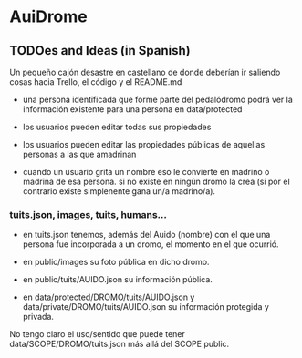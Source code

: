 # AuiDrome

## TODOes and Ideas (in Spanish)

Un pequeño cajón desastre en castellano de donde deberían ir saliendo cosas hacia Trello, el código y el README.md

* una persona identificada que forme parte del pedalódromo podrá ver la información existente para una persona en data/protected

* los usuarios pueden editar todas sus propiedades

* los usuarios pueden editar las propiedades públicas de aquellas personas a las que amadrinan

* cuando un usuario grita un nombre eso le convierte en madrino o madrina de esa persona. si no existe en ningún dromo la crea (si por el contrario existe simplenente gana un/a madrino/a).

### tuits.json, images, tuits, humans...

* en tuits.json tenemos, además del Auido (nombre) con el que una persona fue incorporada a un dromo, el momento en el que ocurrió.

* en public/images su foto pública en dicho dromo.

* en public/tuits/AUIDO.json su información pública.

* en data/protected/DROMO/tuits/AUIDO.json y data/private/DROMO/tuits/AUIDO.json su información protegida y privada.

No tengo claro el uso/sentido que puede tener data/SCOPE/DROMO/tuits.json más allá del SCOPE public.

